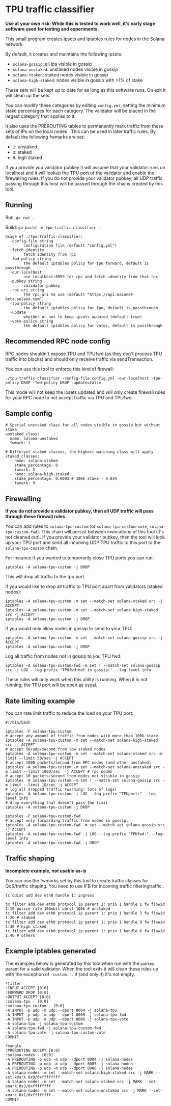 # TPU traffic classifier

**Use at your own risk: While this is tested to work well, it's early stage software used for testing and experiments.**

This small program creates ipsets and iptables rules for nodes in the Solana network. 

By default, it creates and maintains the following ipsets:

 - `solana-gossip`: all ips visible in gossip
 - `solana-unstaked`: unstaked nodes visible in gossip
 - `solana-staked`: staked nodes visible in gossip
 - `solana-high-staked`: nodes visible in gossip with >1% of stake

These sets will be kept up to date for as long as this software runs. On exit it will clean up the sets.

You can modify these categories by editing `config.yml`, setting the minimum stake percentages for each category. The validator will be placed in the largest category that applies to it.

It also uses the PREROUTING tables to permanently mark traffic from these sets of IPs on the local nodes . This can be used in later traffic rules. By default the following fwmarks are set:

 - `1`: unstaked
 - `3`: staked
 - `9`: high staked

If you provide you validator pubkey it will assume that your validator runs on localhost and it will lookup the TPU port of the validator and enable the firewalling rules. If you do not provide your validator pubkey, all UDP traffic passing through this host will be passed through the chains created by this tool.

##  Running

Run: `go run .`

Build: `go build -o tpu-traffic-classifier .`

```
Usage of ./tpu-traffic-classifier:
  -config-file string
        configuration file (default "config.yml")
  -fetch-identity
        fetch identity from rpc
  -fwd-policy string
        the default iptables policy for tpu forward, default is passthrough
  -our-localhost
        use localhost:8899 for rpc and fetch identity from that rpc
  -pubkey string
        validator-pubkey
  -rpc-uri string
        the rpc uri to use (default "https://api.mainnet-beta.solana.com")
  -tpu-policy string
        the default iptables policy for tpu, default is passthrough
  -update
        whether or not to keep ipsets updated (default true)
  -vote-policy string
        the default iptables policy for votes, default is passthrough
```

## Recommended RPC node config

RPC nodes shouldn't expose TPU and TPUfwd (as they don't process TPU traffic into blocks) and should only receive traffic via sendTransaction.

You can use this tool to enforce this kind of firewall:

```
./tpu-traffic-classifier -config-file config.yml -our-localhost -tpu-policy DROP -fwd-policy DROP -update=false
```

This mode will not keep the ipsets updated and will only create firewall rules for your RPC node to not accept traffic via TPU and TPUfwd.

## Sample config

```
# Special unstaked class for all nodes visible in gossip but without stake
unstaked_class:
  name: solana-unstaked
  fwmark: 1

# Different staked classes, the highest matching class will apply
staked_classes:
  - name: solana-staked
    stake_percentage: 0
    fwmark: 3
  - name: solana-high-staked 
    stake_percentage: 0.0003 # 100k stake - 0.03%
    fwmark: 9
```

## Firewalling

**If you do not provide a validator pubkey, then all UDP traffic will pass through these firewall rules**.

You can add rules to `solana-tpu-custom` (or `solana-tpu-custom-vote`, `solana-tpu-custom-fwd`). This chain will persist between invocations of this tool (it's not cleaned out). If you provide your validator pubkey, then the tool will look up your TPU port and send all incoming UDP TPU traffic to this port to the `solana-tpu-custom` chain.

For instance if you wanted to temporarily close TPU ports you can run:

```
iptables -A solana-tpu-custom -j DROP
```

This will drop all traffic to the tpu port.

If you would like to drop all traffic to TPU port apart from validators (staked nodes):

```
iptables -A solana-tpu-custom -m set --match-set solana-staked src -j ACCEPT
iptables -A solana-tpu-custom -m set --match-set solana-high-staked src -j ACCEPT
iptables -A solana-tpu-custom -j DROP
```

If you would only allow nodes in gossip to send to your TPU:

```
iptables -A solana-tpu-custom -m set --match-set solana-gossip src -j ACCEPT
iptables -A solana-tpu-custom -j DROP
```

Log all traffic from nodes not in gossip to you TPU fwd:

```
iptables -A solana-tpu-custom-fwd -m set ! --match-set solana-gossip src -j LOG --log-prefix 'TPUfwd:not in gossip:' --log-level info
```

These rules will only work when this utility is running. When it is not running, the TPU port will be open as usual.


## Rate limiting example

You can rate limit traffic to reduce the load on your TPU port:

```
#!/bin/bash

iptables -F solana-tpu-custom
# accept any amount of traffic from nodes with more than 100k stake:
iptables -A solana-tpu-custom -m set --match-set solana-high-staked src -j ACCEPT  
# accept 50/udp/second from low staked nodes
iptables -A solana-tpu-custom -m set --match-set solana-staked src -m limit --limit 50/sec -j ACCEPT                
# accept 1000 packets/second from RPC nodes (and other unstaked)
iptables -A solana-tpu-custom -m set --match-set solana-unstaked src -m limit --limit 1000/sec  -j ACCEPT # rpc nodes   
# accept 10 packets/second from nodes not visible in gossip
iptables -A solana-tpu-custom -m set ! --match-set solana-gossip src -m limit --limit 10/sec -j ACCEPT       
# log all dropped traffic (warning: lots of logs)
iptables -A solana-tpu-custom -j LOG --log-prefix "TPUport:" --log-level info
# drop everything that doesn't pass the limit
iptables -A solana-tpu-custom -j DROP

iptables -F solana-tpu-custom-fwd
# accept only forwarding traffic from nodes in gossip:
iptables -A solana-tpu-custom-fwd -m set --match-set solana-gossip src -j ACCEPT                                                                             
iptables -A solana-tpu-custom-fwd -j LOG --log-prefix "TPUfwd:" --log-level info                                                                             
iptables -A solana-tpu-custom-fwd -j DROP
```



## Traffic shaping

**Incomplete example, not usable as-is**

You can use the fwmarks set by this tool to create traffic classes for QoS/traffic shaping. You need to use IFB for incoming traffic filteringtraffic . 


```
tc qdisc add dev eth0 handle 1: ingress

tc filter add dev eth0 protocol ip parent 1: prio 1 handle 1 fw flowid 1:10 police rate 100mbit burst 100k # unstaked
tc filter add dev eth0 protocol ip parent 1: prio 1 handle 3 fw flowid 1:20 # staked
tc filter add dev eth0 protocol ip parent 1: prio 1 handle 9 fw flowid 1:30 # high staked
tc filter add dev eth0 protocol ip parent 1: prio 1 handle 6 fw flowid 1:40 # others
```


## Example iptables generated

The examples below is generated by this tool when run with the `pubkey` param for a valid validator. When the tool exits it will clean these rules up with the exception of `-custom...`  if (and only if) it's not empty.

```
*filter
:INPUT ACCEPT [0:0]
:FORWARD DROP [0:0]
:OUTPUT ACCEPT [0:0]
:solana-tpu - [0:0]
:solana-tpu-custom - [0:0]
-A INPUT -p udp -m udp --dport 8004 -j solana-tpu
-A INPUT -p udp -m udp --dport 8005 -j solana-tpu-fwd
-A INPUT -p udp -m udp --dport 8006 -j solana-tpu-vote
-A solana-tpu -j solana-tpu-custom
-A solana-tpu-fwd -j solana-tpu-custom-fwd
-A solana-tpu-vote -j solana-tpu-custom-vote
COMMIT
```

```
*mangle
:PREROUTING ACCEPT [0:0]
:solana-nodes - [0:0]
-A PREROUTING -p udp -m udp --dport 8004 -j solana-nodes
-A PREROUTING -p udp -m udp --dport 8005 -j solana-nodes
-A PREROUTING -p udp -m udp --dport 8006 -j solana-nodes
-A solana-nodes -m set --match-set solana-high-staked src -j MARK --set-xmark 0x9/0xffffffff
-A solana-nodes -m set --match-set solana-staked src -j MARK --set-xmark 0x3/0xffffffff
-A solana-nodes -m set --match-set solana-unstaked src -j MARK --set-xmark 0x1/0xffffffff
COMMIT
```

